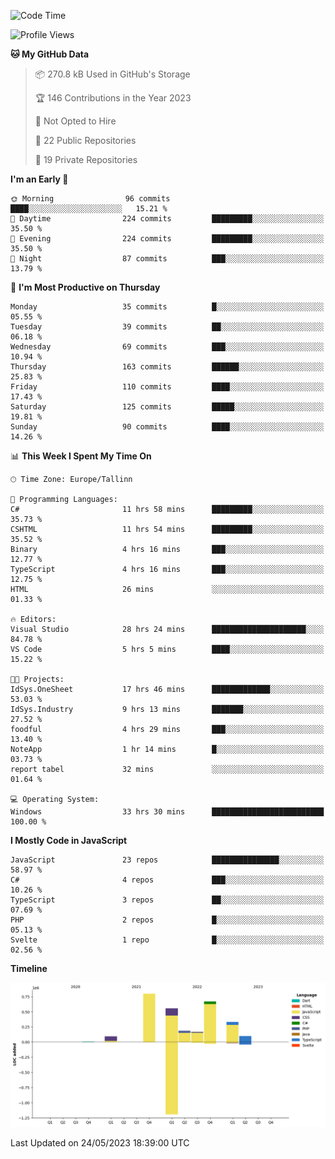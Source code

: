 <!--START_SECTION:waka-->
![Code Time](http://img.shields.io/badge/Code%20Time-127%20hrs%2045%20mins-blue)

![Profile Views](http://img.shields.io/badge/Profile%20Views-0-blue)

**🐱 My GitHub Data** 

> 📦 270.8 kB Used in GitHub's Storage 
 > 
> 🏆 146 Contributions in the Year 2023
 > 
> 🚫 Not Opted to Hire
 > 
> 📜 22 Public Repositories 
 > 
> 🔑 19 Private Repositories 
 > 
**I'm an Early 🐤** 

```text
🌞 Morning                96 commits          ████░░░░░░░░░░░░░░░░░░░░░   15.21 % 
🌆 Daytime                224 commits         █████████░░░░░░░░░░░░░░░░   35.50 % 
🌃 Evening                224 commits         █████████░░░░░░░░░░░░░░░░   35.50 % 
🌙 Night                  87 commits          ███░░░░░░░░░░░░░░░░░░░░░░   13.79 % 
```
📅 **I'm Most Productive on Thursday** 

```text
Monday                   35 commits          █░░░░░░░░░░░░░░░░░░░░░░░░   05.55 % 
Tuesday                  39 commits          ██░░░░░░░░░░░░░░░░░░░░░░░   06.18 % 
Wednesday                69 commits          ███░░░░░░░░░░░░░░░░░░░░░░   10.94 % 
Thursday                 163 commits         ██████░░░░░░░░░░░░░░░░░░░   25.83 % 
Friday                   110 commits         ████░░░░░░░░░░░░░░░░░░░░░   17.43 % 
Saturday                 125 commits         █████░░░░░░░░░░░░░░░░░░░░   19.81 % 
Sunday                   90 commits          ████░░░░░░░░░░░░░░░░░░░░░   14.26 % 
```


📊 **This Week I Spent My Time On** 

```text
🕑︎ Time Zone: Europe/Tallinn

💬 Programming Languages: 
C#                       11 hrs 58 mins      █████████░░░░░░░░░░░░░░░░   35.73 % 
CSHTML                   11 hrs 54 mins      █████████░░░░░░░░░░░░░░░░   35.52 % 
Binary                   4 hrs 16 mins       ███░░░░░░░░░░░░░░░░░░░░░░   12.77 % 
TypeScript               4 hrs 16 mins       ███░░░░░░░░░░░░░░░░░░░░░░   12.75 % 
HTML                     26 mins             ░░░░░░░░░░░░░░░░░░░░░░░░░   01.33 % 

🔥 Editors: 
Visual Studio            28 hrs 24 mins      █████████████████████░░░░   84.78 % 
VS Code                  5 hrs 5 mins        ████░░░░░░░░░░░░░░░░░░░░░   15.22 % 

🐱‍💻 Projects: 
IdSys.OneSheet           17 hrs 46 mins      █████████████░░░░░░░░░░░░   53.03 % 
IdSys.Industry           9 hrs 13 mins       ███████░░░░░░░░░░░░░░░░░░   27.52 % 
foodful                  4 hrs 29 mins       ███░░░░░░░░░░░░░░░░░░░░░░   13.40 % 
NoteApp                  1 hr 14 mins        █░░░░░░░░░░░░░░░░░░░░░░░░   03.73 % 
report tabel             32 mins             ░░░░░░░░░░░░░░░░░░░░░░░░░   01.64 % 

💻 Operating System: 
Windows                  33 hrs 30 mins      █████████████████████████   100.00 % 
```

**I Mostly Code in JavaScript** 

```text
JavaScript               23 repos            ███████████████░░░░░░░░░░   58.97 % 
C#                       4 repos             ███░░░░░░░░░░░░░░░░░░░░░░   10.26 % 
TypeScript               3 repos             ██░░░░░░░░░░░░░░░░░░░░░░░   07.69 % 
PHP                      2 repos             █░░░░░░░░░░░░░░░░░░░░░░░░   05.13 % 
Svelte                   1 repo              █░░░░░░░░░░░░░░░░░░░░░░░░   02.56 % 
```



**Timeline**

![Lines of Code chart](https://raw.githubusercontent.com/Piilu/Piilu/main/assets/bar_graph.png)


 Last Updated on 24/05/2023 18:39:00 UTC
<!--END_SECTION:waka-->